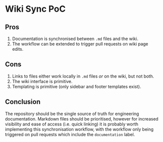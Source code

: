 # Wiki Sync PoC

## Pros

1. Documentation is synchronised between `.md` files and the wiki.
2. The workflow can be extended to trigger pull requests on wiki page edits.

## Cons

1. Links to files either work locally in `.md` files *or* on the wiki, but not both.
2. The wiki interface is primitive.
3. Templating is primitive (only sidebar and footer templates exist).

## Conclusion

The repository should be the single source of truth for engineering documentation. Markdown files 
should be prioritised, however for increased visibility and ease of access (i.e. quick linking) 
it is probably worth implementing this synchronisation workflow, with the workflow only being 
triggered on pull requests which include the `documentation` label.

